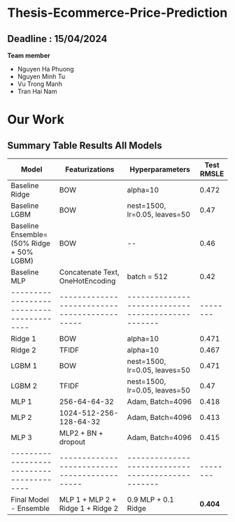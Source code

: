 # Thesis-Ecommerce-Price-Prediction
  
## Deadline : 15/04/2024

  **Team member**
   * Nguyen Ha Phuong
   * Nguyen Minh Tu
   * Vu Trong Manh
   * Tran Hai Nam

# Our Work

## Summary Table Results All Models 

| Model                                 | Featurizations                         | Hyperparameters                                 | Test RMSLE |
|-----------------------------------------|--------------------------------------------|-------------------------------------------------|------------|
| Baseline Ridge                          | BOW                                        | alpha=10                                       | 0.472     |
| Baseline LGBM                           | BOW                                        | nest=1500, lr=0.05, leaves=50                 | 0.47      |
| Baseline Ensemble=(50% Ridge + 50% LGBM) | BOW                                        | --                                               | 0.46      |
| Baseline MLP                            | Concatenate Text, OneHotEncoding          | batch = 512                                   | 0.42      |
| ---------------------------------------- | -------------------------------------------- | ------------------------------------------------- | -------- |
| Ridge 1                                 | BOW                                        | alpha=10                                       | 0.471     |
| Ridge 2                                 | TFIDF                                       | alpha=10                                       | 0.467     |
| LGBM 1                                  | BOW                                        | nest=1500, lr=0.05, leaves=50                 | 0.471     |
| LGBM 2                                  | TFIDF                                       | nest=1500, lr=0.05, leaves=50                 | 0.47      |
| MLP 1                                   | 256-64-64-32                                 | Adam, Batch=4096                                 | 0.418     |
| MLP 2                                   | 1024-512-256-128-64-32                     | Adam, Batch=4096                                 | 0.413     |
| MLP 3                                   | MLP2 + BN + dropout                          | Adam, Batch=4096                                 | 0.415     |
| ---------------------------------------- | -------------------------------------------- | ------------------------------------------------- | -------- |
| Final Model - Ensemble                  | MLP 1 + MLP 2 + Ridge 1 + Ridge 2        | 0.9 MLP + 0.1 Ridge                            | **0.404** |
